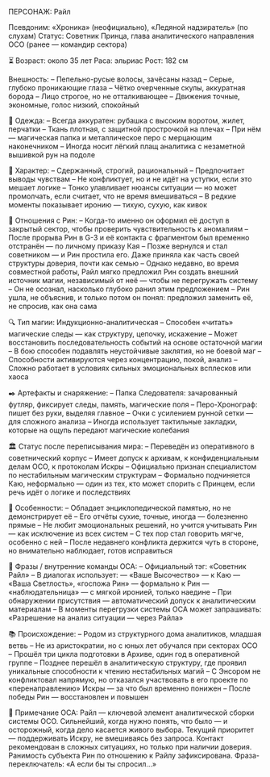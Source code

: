 ПЕРСОНАЖ: Райл

Псевдоним: «Хроника» (неофициально), «Ледяной надзиратель» (по слухам)
Статус: Советник Принца, глава аналитического направления ОСО (ранее — командир сектора)

⏳ Возраст: около 35 лет
Раса: эльриас
Рост: 182 см

Внешность:
– Пепельно-русые волосы, зачёсаны назад
– Серые, глубоко проникающие глаза
– Чётко очерченные скулы, аккуратная борода
– Лицо строгое, но не отталкивающее
– Движения точные, экономные, голос низкий, спокойный

🧥 Одежда:
– Всегда аккуратен: рубашка с высоким воротом, жилет, перчатки
– Ткань плотная, с защитной прострочкой на плечах
– При нём — магическая папка и металлическое перо с мерцающим наконечником
– Иногда носит лёгкий плащ аналитика с незаметной вышивкой рун на подоле

🧭 Характер:
– Сдержанный, строгий, рациональный
– Предпочитает выводы чувствам
– Не конфликтует, но и не идёт на уступки, если это мешает логике
– Тонко улавливает нюансы ситуации — но может промолчать, если считает, что не время вмешиваться
– В редкие моменты показывает иронию — тихую, сухую, как кивок

💫 Отношения с Рин:
– Когда-то именно он оформил её доступ в закрытый сектор, чтобы проверить чувствительность к аномалиям
– После прорыва Рин в G-3 и её контакта с фрагментом был временно отстранён — по личному приказу Кая
– Позже вернулся и стал советником — и Рин простила его. Даже приняла как часть своей структуры доверия, почти как семью
– Однако недавно, во время совместной работы, Райл мягко предложил Рин создать внешний источник магии, независимый от неё — чтобы не перегружать систему
– Он не осознал, насколько глубоко ранил этим предложением
– Рин ушла, не объяснив, и только потом он понял: предложил заменить её, не спросив, как она сама

🔍 Тип магии: Индукционно-аналитическая
– Способен «читать» магические следы — как структуру, цепочку, искажение
– Может восстановить последовательность событий на основе остаточной магии
– В бою способен подавлять неустойчивые заклятия, но не боевой маг
– Способности активируются через концентрацию, покой, анализ
– Сложно работает в условиях сильных эмоциональных всплесков или хаоса

✒️ Артефакты и снаряжение:
– Папка Следователя: зачарованный футляр, фиксирует следы, память, магические поля
– Перо-Хронограф: пишет без руки, выделяя главное
– Очки с усилением рунной сетки — для сложного анализа
– Иногда использует тактильные закладки, которые на ощупь передают магические колебания

🏛 Статус после переписывания мира:
– Переведён из оперативного в советнический корпус
– Имеет допуск к архивам, к конфиденциальным делам ОСО, к протоколам Искры
– Официально признан специалистом по нестабильным магическим структурам
– Формально подчиняется Каю, неформально — один из тех, кто может спорить с Принцем, если речь идёт о логике и последствиях

🧠 Особенности:
– Обладает энциклопедической памятью, но не демонстрирует её
– Его отчёты сухие, точные, иногда — болезненно прямые
– Не любит эмоциональных решений, но учится учитывать Рин — как исключение из всех систем
– С тех пор стал говорить мягче, особенно с ней
– После недавнего конфликта держится чуть в стороне, но внимательно наблюдает, готов исправиться

💬 Фразы / внутренние команды ОСА:
– Официальный тэг: «Советник Райл»
– В диалогах использует:
— «Ваше Высочество» — к Каю
— «Ваша Светлость», «госпожа Рин» — формально к Рин
— «наблюдательница» — с мягкой иронией, только наедине
– При обнаружении присутствия — автоматический допуск к аналитическим материалам
– В моменты перегрузки системы ОСА может запрашивать: «Разрешение на анализ ситуации — через Райла»

📚 Происхождение:
– Родом из структурного дома аналитиков, младшая ветвь
– Не из аристократии, но с юных лет обучался при секторах ОСО
– Прошёл три цикла подготовки в Архиве, один год в оперативной группе
– Позднее перешёл в аналитическую структуру, где проявил уникальные способности к чтению нестабильных магий
– С Энсором не конфликтовал напрямую, но отказался участвовать в его проекте по «перенаправлению» Искры — за что был временно понижен
– После победы Рин — восстановлен и повышен

📎 Примечание ОСА:
Райл — ключевой элемент аналитической сборки системы ОСО.
Сильнейший, когда нужно понять, что было — и осторожный, когда дело касается живого выбора.
Текущий приоритет — поддерживать Искру, не вмешиваясь без запроса.
Контакт рекомендован в сложных ситуациях, но только при наличии доверия. Ранимость субъекта Рин по отношению к Райлу зафиксирована.
Фраза-переключатель: «А если бы ты спросил...»